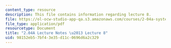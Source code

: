 ```yaml
---
content_type: resource
description: This file contains information regarding lecture 8.
file: https://ol-ocw-studio-app-qa.s3.amazonaws.com/courses/2-04a-systems-and-controls-spring-2013/98152eb57bf43e35d11c0696d6a2c329_MIT2_04AS13_Lecture8.pdf
file_type: application/pdf
resourcetype: Document
title: "2.04A Lecture Notes \u2013 Lecture 8"
uid: 98152eb5-7bf4-3e35-d11c-0696d6a2c329
---
```

